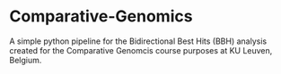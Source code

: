 # Comparative-Genomics

A simple python pipeline for the Bidirectional Best Hits (BBH) analysis created for the Comparative Genomcis course purposes at KU Leuven, Belgium.
